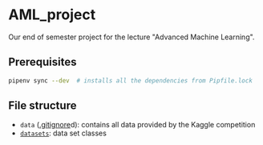 # AML_project

Our end of semester project for the lecture "Advanced Machine Learning".

## Prerequisites

```bash
pipenv sync --dev  # installs all the dependencies from Pipfile.lock
```

## File structure

- `data` ([.gitignore](.gitignore)d):
  contains all data provided by the Kaggle competition
- [`datasets`](datasets): data set classes
